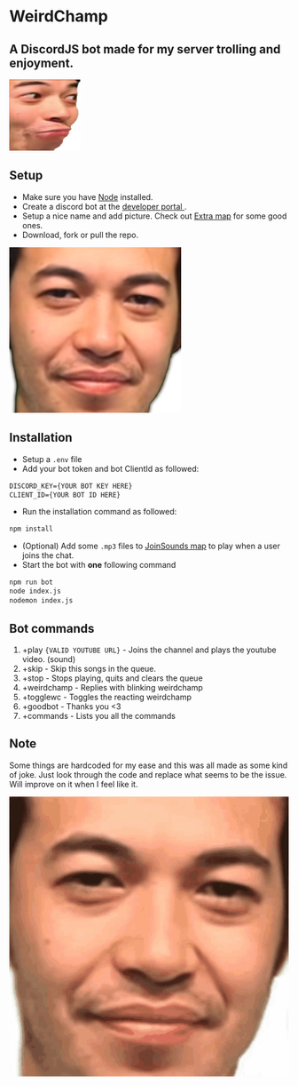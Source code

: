 # WeirdChamp

## A DiscordJS bot made for my server trolling and enjoyment.

![PauseChamp](/Extra/PauseChamp.png)

## Setup

- Make sure you have [Node](https://nodejs.org/en/) installed.
- Create a discord bot at the [developer portal ](https://discord.com/developers/applications).
- Setup a nice name and add picture. Check out [Extra map](/Extra) for some good ones.
- Download, fork or pull the repo.

![WeirdChamp](/Extra/WeirdChamp.png)

## Installation

- Setup a `.env` file
- Add your bot token and bot ClientId as followed:

```.env
DISCORD_KEY={YOUR BOT KEY HERE}
CLIENT_ID={YOUR BOT ID HERE}
```

- Run the installation command as followed:

```bash
npm install
```

- (Optional) Add some `.mp3` files to [JoinSounds map](/JoinSounds) to play when a user joins the chat.
- Start the bot with **one** following command

```bash
npm run bot
node index.js
nodemon index.js
```

## Bot commands

1. +play `{VALID YOUTUBE URL}` - Joins the channel and plays the youtube video. (sound)
2. +skip - Skip this songs in the queue.
3. +stop - Stops playing, quits and clears the queue
4. +weirdchamp - Replies with blinking weirdchamp
5. +togglewc - Toggles the reacting weirdchamp
6. +goodbot - Thanks you <3
7. +commands - Lists you all the commands

## Note

Some things are hardcoded for my ease and this was all made as some kind of joke. Just look through the code and replace what seems to be the issue. Will improve on it when I feel like it.

![WeirdChamp blinking](/Extra/WeirdChampBlink.gif)
